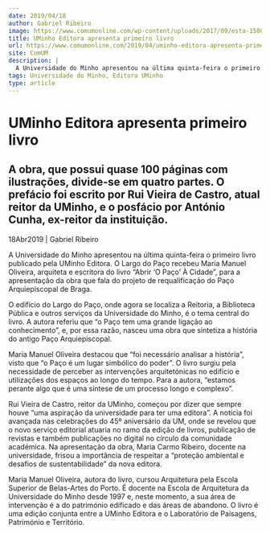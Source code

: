 ```yaml
---
date: 2019/04/18
author: Gabriel Ribeiro
image: https://www.comumonline.com/wp-content/uploads/2017/09/esta-1500x844.jpg
title: UMinho Editora apresenta primeiro livro
url: https://www.comumonline.com/2019/04/uminho-editora-apresenta-primeiro-livro/
site: ComUM
description: |
  A Universidade do Minho apresentou na última quinta-feira o primeiro livro publicado pela UMinho Editora. O Largo do Paço recebeu Maria Manuel Oliveira.
tags: Universidade do Minho, Editora UMinho
type: article
---
```



# UMinho Editora apresenta primeiro livro

## A obra, que possui quase 100 páginas com ilustrações, divide-se em quatro partes. O prefácio foi escrito por Rui Vieira de Castro, atual reitor da UMinho, e o posfácio por António Cunha, ex-reitor da instituição.

18Abr2019 | Gabriel Ribeiro

A Universidade do Minho apresentou na última quinta-feira o primeiro livro publicado pela UMinho Editora. O Largo do Paço recebeu Maria Manuel Oliveira, arquiteta e escritora do livro “Abrir ‘O Paço’ À Cidade”, para a apresentação da obra que fala do projeto de requalificação do Paço Arquiepiscopal de Braga.

O edifício do Largo do Paço, onde agora se localiza a Reitoria, a Biblioteca Pública e outros serviços da Universidade do Minho, é o tema central do livro. A autora referiu que “o Paço tem uma grande ligação ao conhecimento”, e, por essa razão, nasceu uma obra que sintetiza a história do antigo Paço Arquiepiscopal.

Maria Manuel Oliveira destacou que “foi necessário analisar a história”, visto que “o Paço é um lugar simbólico do poder”. O livro surgiu pela necessidade de perceber as intervenções arquitetónicas no edifício e utilizações dos espaços ao longo do tempo. Para a autora, “estamos perante algo que é uma síntese de um processo longo e complexo”.

Rui Vieira de Castro, reitor da UMinho, começou por dizer que sempre houve “uma aspiração da universidade para ter uma editora”. A notícia foi avançada nas celebrações do 45º aniversário da UM, onde se revelou que o novo serviço editorial atuaria no ramo da edição de livros, publicação de revistas e também publicações no digital no círculo da comunidade académica. Na apresentação da obra, Maria Carmo Ribeiro, docente na universidade, frisou a importância de respeitar a “proteção ambiental e desafios de sustentabilidade” da nova editora.

Maria Manuel Oliveira, autora do livro, cursou Arquitetura pela Escola Superior de Belas-Artes do Porto. É docente na Escola de Arquitetura da Universidade do Minho desde 1997 e, neste momento, a sua área de intervenção é a do património edificado e das áreas de abandono. O livro é uma edição conjunta entre a UMinho Editora e o Laboratório de Paisagens, Património e Território.
